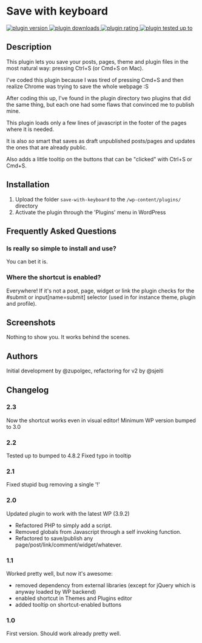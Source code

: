 # Save with keyboard

<p>
  <a href="https://wordpress.org/plugins/save-with-keyboard/">
    <img src="https://img.shields.io/wordpress/plugin/v/save-with-keyboard.svg?style=flat-square"
         alt="plugin version">
    <img src="https://img.shields.io/wordpress/plugin/dt/save-with-keyboard.svg?style=flat-square"
         alt="plugin downloads">
    <img src="https://img.shields.io/wordpress/plugin/r/save-with-keyboard.svg?style=flat-square"
         alt="plugin rating">
    <img src="https://img.shields.io/wordpress/v/save-with-keyboard.svg?style=flat-square"
         alt="plugin tested up to">
  </a>
</p>

## Description

This plugin lets you save your posts, pages, theme and plugin files in the most natural way: pressing Ctrl+S (or Cmd+S on Mac).

I've coded this plugin because I was tired of pressing Cmd+S and then realize Chrome was trying to save the whole webpage :S

After coding this up, I've found in the plugin directory two plugins that did the same thing, but each one had some flaws 
that convinced me to publish mine.

This plugin loads only a few lines of javascript in the footer of the pages where it is needed.

It is also *so* smart that saves as draft unpublished posts/pages and updates the ones that are already public.

Also adds a little tooltip on the buttons that can be "clicked" with Ctrl+S or Cmd+S.

## Installation

1. Upload the folder `save-with-keyboard` to the `/wp-content/plugins/` directory
2. Activate the plugin through the 'Plugins' menu in WordPress

## Frequently Asked Questions

### Is really so simple to install and use?

You can bet it is.

### Where the shortcut is enabled?

Everywhere!
If it's not a post, page, widget or link the plugin checks for the #submit or input[name=submit] selector (used in for instance theme, plugin and profile).

## Screenshots

Nothing to show you. It works behind the scenes.

## Authors

Initial development by @zupolgec, refactoring for v2 by @sjeiti

## Changelog

### 2.3
Now the shortcut works even in visual editor!
Minimum WP version bumped to 3.0

### 2.2
Tested up to bumped to 4.8.2
Fixed typo in tooltip

### 2.1
Fixed stupid bug removing a single '!'

### 2.0
Updated plugin to work with the latest WP (3.9.2)
*   Refactored PHP to simply add a script.
*   Removed globals from Javascript through a self invoking function.
*   Refactored to save/publish any page/post/link/comment/widget/whatever.

### 1.1
Worked pretty well, but now it's awesome:
*  removed dependency from external libraries (except for jQuery which is anyway loaded by WP backend)
*  enabled shortcut in Themes and Plugins editor
*  added tooltip on shortcut-enabled buttons

### 1.0
First version. Should work already pretty well.

